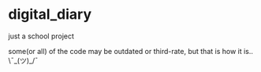 # digital_diary
just a school project

some(or all) of the code may be outdated or third-rate,  but that is how it is.. \\¯\_(ツ)_/¯
